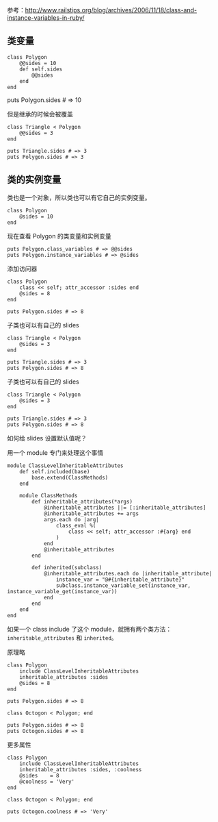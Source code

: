 参考：http://www.railstips.org/blog/archives/2006/11/18/class-and-instance-variables-in-ruby/

## 类变量

	class Polygon
		@@sides = 10
		def self.sides
			@@sides
		end
	end

  puts Polygon.sides # => 10

但是继承的时候会被覆盖

	class Triangle < Polygon
		@@sides = 3
	end

	puts Triangle.sides # => 3
	puts Polygon.sides # => 3

## 类的实例变量

类也是一个对象，所以类也可以有它自己的实例变量。

	class Polygon
		@sides = 10
	end

现在查看 Polygon 的类变量和实例变量

	puts Polygon.class_variables # => @@sides
	puts Polygon.instance_variables # => @sides

添加访问器

	class Polygon
		class << self; attr_accessor :sides end
		@sides = 8
	end

	puts Polygon.sides # => 8

子类也可以有自己的 slides 

	class Triangle < Polygon
		@sides = 3
	end

	puts Triangle.sides # => 3
	puts Polygon.sides # => 8

子类也可以有自己的 slides 

	class Triangle < Polygon
		@sides = 3
	end

	puts Triangle.sides # => 3
	puts Polygon.sides # => 8

如何给 slides 设置默认值呢？

用一个 module 专门来处理这个事情

	module ClassLevelInheritableAttributes
		def self.included(base)
			base.extend(ClassMethods)    
		end
		
		module ClassMethods
			def inheritable_attributes(*args)
				@inheritable_attributes ||= [:inheritable_attributes]
				@inheritable_attributes += args
				args.each do |arg|
					class_eval %(
						class << self; attr_accessor :#{arg} end
					)
				end
				@inheritable_attributes
			end
			
			def inherited(subclass)
				@inheritable_attributes.each do |inheritable_attribute|
					instance_var = "@#{inheritable_attribute}"
					subclass.instance_variable_set(instance_var, instance_variable_get(instance_var))
				end
			end
		end
	end

如果一个 class include 了这个 module，就拥有两个类方法：`inheritable_attributes` 和 `inherited`。

原理略

	class Polygon
		include ClassLevelInheritableAttributes
		inheritable_attributes :sides
		@sides = 8
	end

	puts Polygon.sides # => 8

	class Octogon < Polygon; end

	puts Polygon.sides # => 8
	puts Octogon.sides # => 8

更多属性

	class Polygon
		include ClassLevelInheritableAttributes
		inheritable_attributes :sides, :coolness
		@sides    = 8
		@coolness = 'Very'
	end

	class Octogon < Polygon; end

	puts Octogon.coolness # => 'Very'

